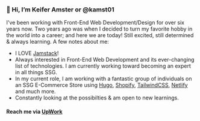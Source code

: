 ### 👋 Hi, I’m Keifer Amster or @kamst01
I've been working with Front-End Web Development/Design for over six years now. Two years ago was when I decided to turn my favorite hobby in the world into a career; and here we are today! Still excited, still determined & always learning. A few notes about me:
- I LOVE [Jamstack](https://jamstack.org/)!
- Always interested in Front-End Web Development and its ever-changing list of technologies. I am currently working toward becoming an expert in all things SSG.
- In my current role, I am working with a fantastic group of individuals on an SSG E-Commerce Store using [Hugo](https://gohugo.io), [Shopify](https://shopify.com), [TailwindCSS](https://tailwindcss.com), [Netlify](https://netlify.com) and much more.
- Constantly looking at the possibilties & am open to new learnings.

#### Reach me via [UpWork](https://www.upwork.com/freelancers/~0194eaa483d9d5e37a?s=1110580755057594368)

<!---
kamst01/kamst01 is a ✨ special ✨ repository because its `README.md` (this file) appears on your GitHub profile.
You can click the Preview link to take a look at your changes.
--->
